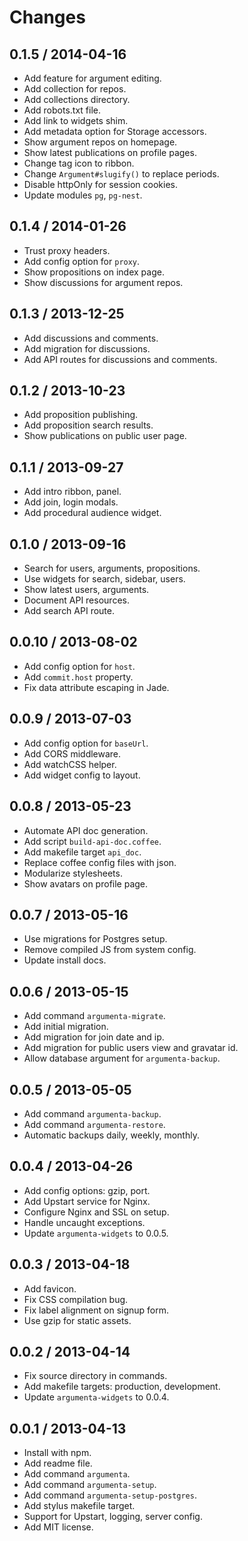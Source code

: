 
# Changes

## 0.1.5 / 2014-04-16

+ Add feature for argument editing.
+ Add collection for repos.
+ Add collections directory.
+ Add robots.txt file.
+ Add link to widgets shim.
+ Add metadata option for Storage accessors.
+ Show argument repos on homepage.
+ Show latest publications on profile pages.
+ Change tag icon to ribbon.
+ Change `Argument#slugify()` to replace periods.
+ Disable httpOnly for session cookies.
+ Update modules `pg`, `pg-nest`.

## 0.1.4 / 2014-01-26

+ Trust proxy headers.
+ Add config option for `proxy`.
+ Show propositions on index page.
+ Show discussions for argument repos.

## 0.1.3 / 2013-12-25

+ Add discussions and comments.
+ Add migration for discussions.
+ Add API routes for discussions and comments.

## 0.1.2 / 2013-10-23

+ Add proposition publishing.
+ Add proposition search results.
+ Show publications on public user page.

## 0.1.1 / 2013-09-27

+ Add intro ribbon, panel.
+ Add join, login modals.
+ Add procedural audience widget.

## 0.1.0 / 2013-09-16

+ Search for users, arguments, propositions.
+ Use widgets for search, sidebar, users.
+ Show latest users, arguments.
+ Document API resources.
+ Add search API route.

## 0.0.10 / 2013-08-02

+ Add config option for `host`.
+ Add `commit.host` property.
+ Fix data attribute escaping in Jade.

## 0.0.9 / 2013-07-03

+ Add config option for `baseUrl`.
+ Add CORS middleware.
+ Add watchCSS helper.
+ Add widget config to layout.

## 0.0.8 / 2013-05-23

+ Automate API doc generation.
+ Add script `build-api-doc.coffee`.
+ Add makefile target `api_doc`.
+ Replace coffee config files with json.
+ Modularize stylesheets.
+ Show avatars on profile page.

## 0.0.7 / 2013-05-16

+ Use migrations for Postgres setup.
+ Remove compiled JS from system config.
+ Update install docs.

## 0.0.6 / 2013-05-15

+ Add command `argumenta-migrate`.
+ Add initial migration.
+ Add migration for join date and ip.
+ Add migration for public users view and gravatar id.
+ Allow database argument for `argumenta-backup`.

## 0.0.5 / 2013-05-05

+ Add command `argumenta-backup`.
+ Add command `argumenta-restore`.
+ Automatic backups daily, weekly, monthly.

## 0.0.4 / 2013-04-26

+ Add config options: gzip, port.
+ Add Upstart service for Nginx.
+ Configure Nginx and SSL on setup.
+ Handle uncaught exceptions.
+ Update `argumenta-widgets` to 0.0.5.

## 0.0.3 / 2013-04-18

+ Add favicon.
+ Fix CSS compilation bug.
+ Fix label alignment on signup form.
+ Use gzip for static assets.

## 0.0.2 / 2013-04-14

+ Fix source directory in commands.
+ Add makefile targets: production, development.
+ Update `argumenta-widgets` to 0.0.4.

## 0.0.1 / 2013-04-13

+ Install with npm.
+ Add readme file.
+ Add command `argumenta`.
+ Add command `argumenta-setup`.
+ Add command `argumenta-setup-postgres`.
+ Add stylus makefile target.
+ Support for Upstart, logging, server config.
+ Add MIT license.
